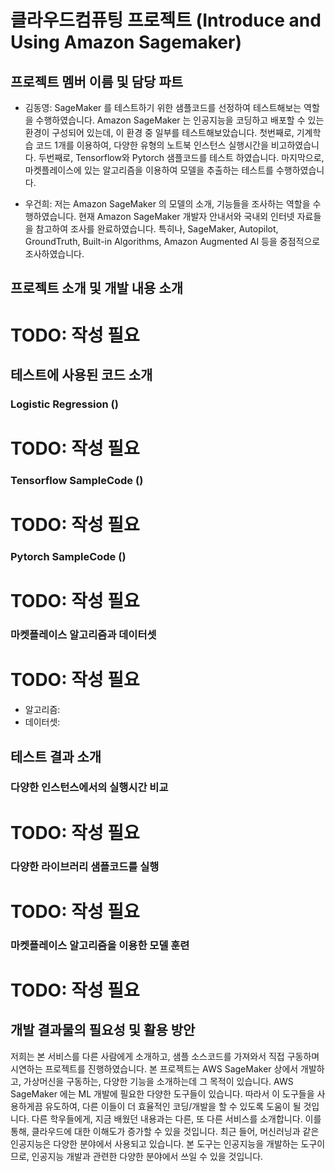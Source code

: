 # 클라우드컴퓨팅 프로젝트 (Introduce and Using Amazon Sagemaker)

## 프로젝트 멤버 이름 및 담당 파트
- 김동영: SageMaker 를 테스트하기 위한 샘플코드를 선정하여 테스트해보는 역할을 수행하였습니다. Amazon
SageMaker 는 인공지능을 코딩하고 배포할 수 있는 환경이 구성되어 있는데, 이 환경 중 일부를 테스트해보았습니다. 
첫번째로, 기계학습 코드 1개를 이용하여, 다양한 유형의 노트북 인스턴스 실행시간을 비고하였습니다.
두번째로, Tensorflow와 Pytorch 샘플코드를 테스트 하였습니다. 
마지막으로, 마켓플레이스에 있는 알고리즘을 이용하여 모델을 추출하는 테스트를 수행하였습니다.

- 우건희: 저는 Amazon SageMaker 의 모델의 소개, 기능들을 조사하는 역할을 수행하였습니다. 
현재 Amazon SageMaker 개발자 안내서와 국내외 인터넷 자료들을 참고하여 조사를 완료하였습니다. 
특히나, SageMaker, Autopilot, GroundTruth, Built-in Algorithms, Amazon Augmented AI 등을 중점적으로 조사하였습니다. 

## 프로젝트 소개 및 개발 내용 소개

# TODO: 작성 필요

## 테스트에 사용된 코드 소개

### Logistic Regression ()

# TODO: 작성 필요

### Tensorflow SampleCode ()

# TODO: 작성 필요

### Pytorch SampleCode ()

# TODO: 작성 필요

### 마켓플레이스 알고리즘과 데이터셋
# TODO: 작성 필요
- 알고리즘:
- 데이터셋:

## 테스트 결과 소개

### 다양한 인스턴스에서의 실행시간 비교

# TODO: 작성 필요

### 다양한 라이브러리 샘플코드를 실행

# TODO: 작성 필요

### 마켓플레이스 알고리즘을 이용한 모델 훈련

# TODO: 작성 필요

## 개발 결과물의 필요성 및 활용 방안

저희는 본 서비스를 다른 사람에게 소개하고, 샘플 소스코드를 가져와서 직접 구동하며 시연하는
프로젝트를 진행하였습니다. 본 프로젝트는 AWS SageMaker 상에서 개발하고, 가상머신을
구동하는, 다양한 기능을 소개하는데 그 목적이 있습니다. AWS SageMaker 에는 ML 개발에 필요한
다양한 도구들이 있습니다. 따라서 이 도구들을 사용하게끔 유도하여, 다른 이들이 더 효율적인
코딩/개발을 할 수 있도록 도움이 될 것입니다. 다른 학우들에게, 지금 배웠던 내용과는 다른, 또 다른
서비스를 소개합니다. 이를 통해, 클라우드에 대한 이해도가 증가할 수 있을 것입니다.
최근 들어, 머신러닝과 같은 인공지능은 다양한 분야에서 사용되고 있습니다. 본 도구는 인공지능을
개발하는 도구이므로, 인공지능 개발과 관련한 다양한 분야에서 쓰일 수 있을 것입니다. 
